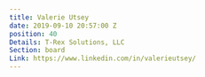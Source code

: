 ```yaml
---
title: Valerie Utsey
date: 2019-09-10 20:57:00 Z
position: 40
Details: T-Rex Solutions, LLC
Section: board
Link: https://www.linkedin.com/in/valerieutsey/
---
```


